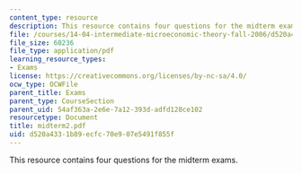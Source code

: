 ```yaml
---
content_type: resource
description: This resource contains four questions for the midterm exams.
file: /courses/14-04-intermediate-microeconomic-theory-fall-2006/d520a4331b89ecfc70e907e5491f855f_midterm2.pdf
file_size: 60236
file_type: application/pdf
learning_resource_types:
- Exams
license: https://creativecommons.org/licenses/by-nc-sa/4.0/
ocw_type: OCWFile
parent_title: Exams
parent_type: CourseSection
parent_uid: 54af363a-2e6e-7a12-393d-adfd128ce102
resourcetype: Document
title: midterm2.pdf
uid: d520a433-1b89-ecfc-70e9-07e5491f855f
---
```

This resource contains four questions for the midterm exams.